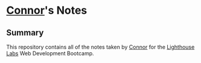 # [Connor](https://github.com/Coughdrops13)'s Notes 
## Summary
This repository contains all of the notes taken by [Connor](https://github.com/Coughdrops13) for the [Lighthouse Labs](https://www.lighthouselabs.ca/) Web Development Bootcamp.